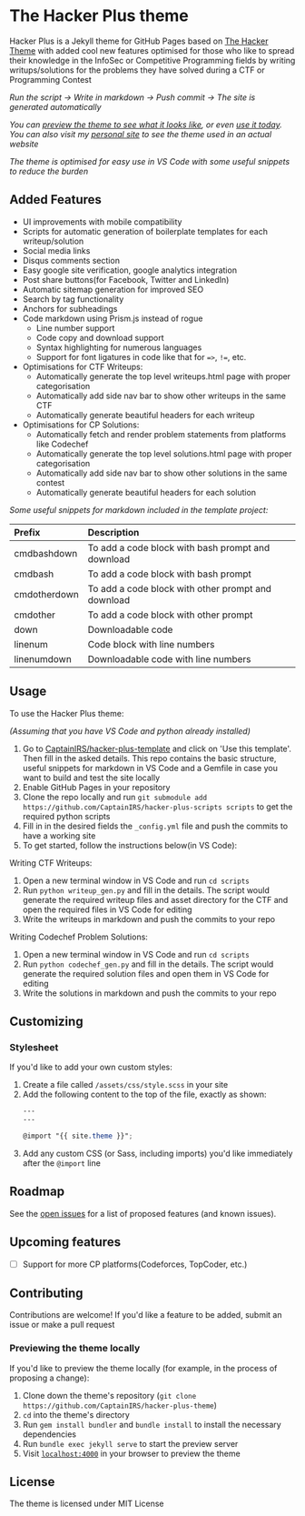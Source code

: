 # The Hacker Plus theme

Hacker Plus is a Jekyll theme for GitHub Pages based on [The Hacker Theme](https://pages-themes.github.io/hacker) with added cool new features optimised for those who like to spread their knowledge in the InfoSec or Competitive Programming fields by writing writups/solutions for the problems they have solved during a CTF or Programming Contest

*Run the script -> Write in markdown -> Push commit -> The site is generated automatically*

*You can [preview the theme to see what it looks like](https://CaptainIRS.github.io/hacker-plus-theme), or even [use it today](#usage).*
*You can also visit my [personal site](https://CaptainIRS.github.io) to see the theme used in an actual website*

*The theme is optimised for easy use in VS Code with some useful snippets to reduce the burden*

## Added Features

* UI improvements with mobile compatibility
* Scripts for automatic generation of boilerplate templates for each writeup/solution
* Social media links
* Disqus comments section
* Easy google site verification, google analytics integration
* Post share buttons(for Facebook, Twitter and LinkedIn)
* Automatic sitemap generation for improved SEO
* Search by tag functionality
* Anchors for subheadings
* Code markdown using Prism.js instead of rogue
  * Line number support
  * Code copy and download support
  * Syntax highlighting for numerous languages
  * Support for font ligatures in code like that for `=>`, `!=`, etc.
* Optimisations for CTF Writeups:
  * Automatically generate the top level writeups.html page with proper categorisation
  * Automatically add side nav bar to show other writeups in the same CTF
  * Automatically generate beautiful headers for each writeup
* Optimisations for CP Solutions:
  * Automatically fetch and render problem statements from platforms like Codechef
  * Automatically generate the top level solutions.html page with proper categorisation
  * Automatically add side nav bar to show other solutions in the same contest
  * Automatically generate beautiful headers for each solution

*Some useful snippets for markdown included in the template project:*

| Prefix       | Description                                        |
|:-------------|:---------------------------------------------------|
| cmdbashdown  | To add a code block with bash prompt and download  |
| cmdbash      | To add a code block with bash prompt               |
| cmdotherdown | To add a code block with other prompt and download |
| cmdother     | To add a code block with other prompt              |
| down         | Downloadable code                                  |
| linenum      | Code block with line numbers                       |
| linenumdown  | Downloadable code with line numbers                |

## Usage

To use the Hacker Plus theme:

*(Assuming that you have VS Code and python already installed)*

1. Go to [CaptainIRS/hacker-plus-template](https://github.com/CaptainIRS/hacker-plus-template) and click on 'Use this template'. Then fill in the asked details. This repo contains the basic structure, useful snippets for markdown in VS Code and a Gemfile in case you want to build and test the site locally
2. Enable GitHub Pages in your repository
3. Clone the repo locally and run `git submodule add https://github.com/CaptainIRS/hacker-plus-scripts scripts` to get the required python scripts
4. Fill in in the desired fields the `_config.yml` file and push the commits to have a working site
5. To get started, follow the instructions below(in VS Code):

Writing CTF Writeups:

1. Open a new terminal window in VS Code and run `cd scripts`
2. Run `python writeup_gen.py` and fill in the details. The script would generate the required writeup files and asset directory for the CTF and open the required files in VS Code for editing
3. Write the writeups in markdown and push the commits to your repo

Writing Codechef Problem Solutions:

1. Open a new terminal window in VS Code and run `cd scripts`
2. Run `python codechef_gen.py` and fill in the details. The script would generate the required solution files and open them in VS Code for editing
3. Write the solutions in markdown and push the commits to your repo

## Customizing

### Stylesheet

If you'd like to add your own custom styles:

1. Create a file called `/assets/css/style.scss` in your site
2. Add the following content to the top of the file, exactly as shown:
    ```scss
    ---
    ---

    @import "{{ site.theme }}";
    ```
3. Add any custom CSS (or Sass, including imports) you'd like immediately after the `@import` line

## Roadmap

See the [open issues](https://github.com/CaptainIRS/hacker-plus-theme/issues) for a list of proposed features (and known issues).

## Upcoming features

 - [ ] Support for more CP platforms(Codeforces, TopCoder, etc.)

## Contributing

Contributions are welcome! If you'd like a feature to be added, submit an issue or make a pull request

### Previewing the theme locally

If you'd like to preview the theme locally (for example, in the process of proposing a change):

1. Clone down the theme's repository (`git clone https://github.com/CaptainIRS/hacker-plus-theme`)
2. `cd` into the theme's directory
3. Run `gem install bundler` and `bundle install` to install the necessary dependencies
4. Run `bundle exec jekyll serve` to start the preview server
5. Visit [`localhost:4000`](http://localhost:4000) in your browser to preview the theme

## License

The theme is licensed under MIT License
